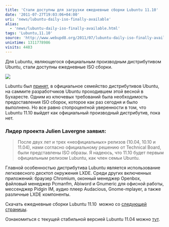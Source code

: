 ```yaml
---
title: 'Стали доступны для загрузки ежедневные сборки Lubuntu 11.10'
date: '2011-07-27T19:03:06+04:00'
uri: 'news/lubuntu-daily-iso-finally-available'
alias: 
  - 'news/lubuntu-daily-iso-finally-available.html'
tags: 'Lubuntu,11.10'
source: 'http://www.webupd8.org/2011/07/lubuntu-daily-iso-finally-available-for.html'
unixtime: 1311778986
visits: 4483
---
```

Для Lubuntu, являющегося официальным производным дистрибутивом Ubuntu, стали доступны ежедневные ISO сборки.

[![](img/2011/07/27/19-00/lubuntu1110-artwork-2-5981629984-o.jpg)](img/2011/07/27/19-00/lubuntu1110-artwork-2-5981629984-o.jpg)

Lubuntu был [принят](news/ubuntu-makes-lubuntu-official-derivative), в официальное семейство дистрибутивов Ubuntu, на саммите разработчиков Ubuntu проходившем этой весной в Бухаресте. Одним из ключевых требований была необходимость предоставления ISO сборок, которое как раз сегодня и было выполнено. Но все равно стопроцентной уверенности в том, что Lubuntu 11.10 выйдет как официальный производный дистрибутив, пока нет.

### Лидер проекта Julien Lavergne заявил:

> После двух лет и трех «неофициальных» релизов (10.04, 10.10 и 11.04), нами согласно официальному решению от Technical Board, были представлены ISO образы. Я надеюсь, что 11.10 будет первым официальным релизом Lubuntu, как член семьи Ubuntu.

Главной особенностью дистрибутива Lubuntu является использование легковесного десктоп окружения LXDE. Среди других включенных приложений: браузер Chromium, оконный менеджер Openbox, файловый менеджер Pcmanfm, Abiword и Gnumeric для офисной работы, мессенджер Pidgin IM, аудио плеер Audacious, Gnome-mplayer, а также различные LXDE компоненты.

Скачать ежедневные сборки Lubuntu 11.10  можно со [следующей страницы](http://cdimage.ubuntu.com/lubuntu/daily-live/current/).

Ознакомиться с текущей стабильной версией Lubuntu 11.04 можно [тут](news/lxde-lubuntu-11-04-released).
